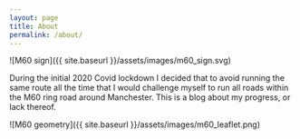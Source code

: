 ```yaml
---
layout: page
title: About
permalink: /about/
---
```


![M60 sign]({{ site.baseurl }}/assets/images/m60_sign.svg)

During the initial 2020 Covid lockdown I decided that to avoid running the same
route all the time that I would challenge myself to run all roads within the M60
ring road around Manchester. This is a blog about my progress, or lack thereof.

![M60 geometry]({{ site.baseurl }}/assets/images/m60_leaflet.png)
